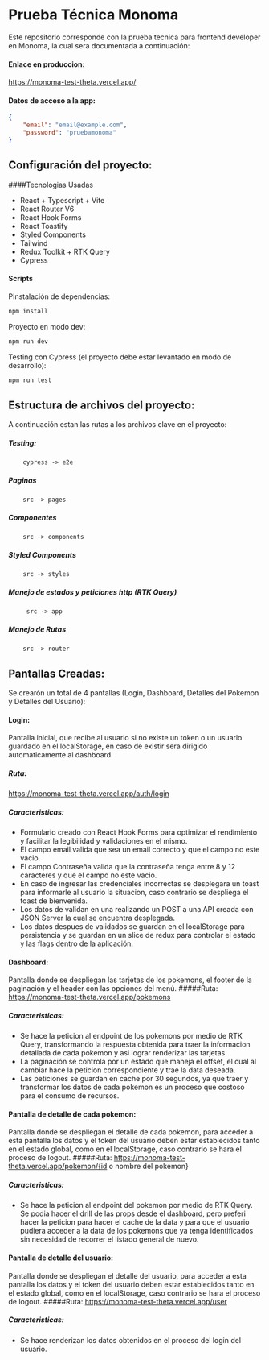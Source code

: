 # Prueba Técnica Monoma

Este repositorio corresponde con la prueba tecnica para frontend developer en Monoma, la cual sera documentada a continuación:

#### Enlace en produccion:

https://monoma-test-theta.vercel.app/

#### Datos de acceso a la app:

```json
{
    "email": "email@example.com",
    "password": "pruebamonoma"
}
```

## Configuración del proyecto:

####Tecnologias Usadas

-   React + Typescript + Vite
-   React Router V6
-   React Hook Forms
-   React Toastify
-   Styled Components
-   Tailwind
-   Redux Toolkit + RTK Query
-   Cypress

#### Scripts

PInstalación de dependencias:

```bash
npm install
```

Proyecto en modo dev:

```bash
npm run dev
```

Testing con Cypress (el proyecto debe estar levantado en modo de desarrollo):

```bash
npm run test
```

## Estructura de archivos del proyecto:

A continuación estan las rutas a los archivos clave en el proyecto:

##### Testing:

    	cypress -> e2e

##### Paginas

    	src -> pages

##### Componentes

    	src -> components

##### Styled Components

    	src -> styles

##### Manejo de estados y peticiones http (RTK Query)

    	 src -> app

##### Manejo de Rutas

    	src -> router

## Pantallas Creadas:

Se crearón un total de 4 pantallas (Login, Dashboard, Detalles del Pokemon y Detalles del Usuario):

#### Login:

Pantalla inicial, que recibe al usuario si no existe un token o un usuario guardado en el localStorage, en caso de existir sera dirigido automaticamente al dashboard.

##### Ruta:

https://monoma-test-theta.vercel.app/auth/login

##### Caracteristicas:

-   Formulario creado con React Hook Forms para optimizar el rendimiento y facilitar la legibilidad y validaciones en el mismo.
-   El campo email valida que sea un email correcto y que el campo no este vacio.
-   El campo Contraseña valida que la contraseña tenga entre 8 y 12 caracteres y que el campo no este vacio.
-   En caso de ingresar las credenciales incorrectas se desplegara un toast para informarle al usuario la situacion, caso contrario se despliega el toast de bienvenida.
-   Los datos de validan en una realizando un POST a una API creada con JSON Server la cual se encuentra desplegada.
-   Los datos despues de validados se guardan en el localStorage para persistencia y se guardan en un slice de redux para controlar el estado y las flags dentro de la aplicación.

#### Dashboard:

Pantalla donde se despliegan las tarjetas de los pokemons, el footer de la paginación y el header con las opciones del menú.
#####Ruta:
https://monoma-test-theta.vercel.app/pokemons

##### Caracteristicas:

-   Se hace la peticion al endpoint de los pokemons por medio de RTK Query, transformando la respuesta obtenida para traer la informacion detallada de cada pokemon y asi lograr renderizar las tarjetas.
-   La paginación se controla por un estado que maneja el offset, el cual al cambiar hace la peticion correspondiente y trae la data deseada.
-   Las peticiones se guardan en cache por 30 segundos, ya que traer y transformar los datos de cada pokemon es un proceso que costoso para el consumo de recursos.

#### Pantalla de detalle de cada pokemon:

Pantalla donde se despliegan el detalle de cada pokemon, para acceder a esta pantalla los datos y el token del usuario deben estar establecidos tanto en el estado global, como en el localStorage, caso contrario se hara el proceso de logout.
#####Ruta:
https://monoma-test-theta.vercel.app/pokemon/{id o nombre del pokemon}

##### Caracteristicas:

-   Se hace la peticion al endpoint del pokemon por medio de RTK Query. Se podia hacer el drill de las props desde el dashboard, pero preferi hacer la peticion para hacer el cache de la data y para que el usuario pudiera acceder a la data de los pokemons que ya tenga identificados sin necesidad de recorrer el listado general de nuevo.

#### Pantalla de detalle del usuario:

Pantalla donde se despliegan el detalle del usuario, para acceder a esta pantalla los datos y el token del usuario deben estar establecidos tanto en el estado global, como en el localStorage, caso contrario se hara el proceso de logout.
#####Ruta:
https://monoma-test-theta.vercel.app/user

##### Caracteristicas:

-   Se hace renderizan los datos obtenidos en el proceso del login del usuario.
